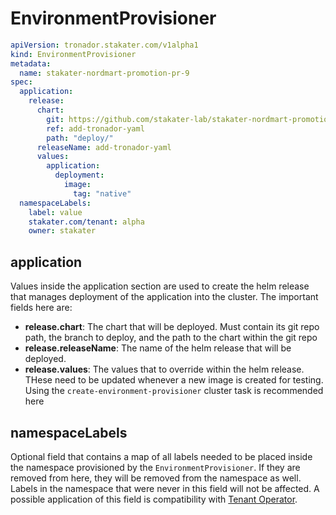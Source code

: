 # EnvironmentProvisioner

```yaml
apiVersion: tronador.stakater.com/v1alpha1
kind: EnvironmentProvisioner
metadata:
  name: stakater-nordmart-promotion-pr-9
spec:
  application:
    release:
      chart:
        git: https://github.com/stakater-lab/stakater-nordmart-promotion
        ref: add-tronador-yaml
        path: "deploy/"
      releaseName: add-tronador-yaml
      values:
        application:
          deployment:
            image:
              tag: "native"
  namespaceLabels:
    label: value
    stakater.com/tenant: alpha
    owner: stakater
```

## application

Values inside the application section are used to create the helm release that manages deployment of the application into the cluster. The important fields here are:

- **release.chart**: The chart that will be deployed. Must contain its git repo path, the branch to deploy, and the path to the chart within the git repo
- **release.releaseName**: The name of the helm release that will be deployed.
- **release.values**: The values that to override within the helm release. THese need to be updated whenever a new image is created for testing. Using the `create-environment-provisioner` cluster task is recommended here

## namespaceLabels

Optional field that contains a map of all labels needed to be placed inside the namespace provisioned by the `EnvironmentProvisioner`. If they are removed from here, they will be removed from the namespace as well. Labels in the namespace that were never in this field will not be affected. A possible application of this field is compatibility with [Tenant Operator](../tenant-operator/overview.html).
